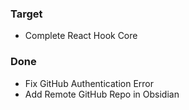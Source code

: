 
### Target 
-  Complete React Hook Core
### Done 
- Fix GitHub Authentication Error
- Add  Remote GitHub Repo in Obsidian
